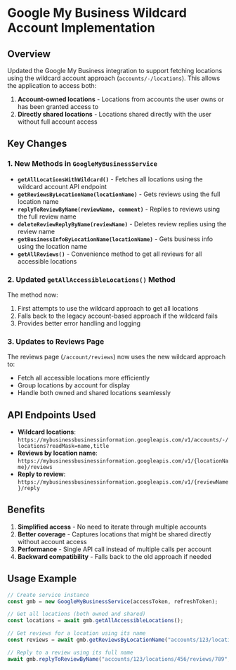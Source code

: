 # Google My Business Wildcard Account Implementation

## Overview

Updated the Google My Business integration to support fetching locations using the wildcard account approach (`accounts/-/locations`). This allows the application to access both:

1. **Account-owned locations** - Locations from accounts the user owns or has been granted access to
2. **Directly shared locations** - Locations shared directly with the user without full account access

## Key Changes

### 1. New Methods in `GoogleMyBusinessService`

- **`getAllLocationsWithWildcard()`** - Fetches all locations using the wildcard account API endpoint
- **`getReviewsByLocationName(locationName)`** - Gets reviews using the full location name
- **`replyToReviewByName(reviewName, comment)`** - Replies to reviews using the full review name
- **`deleteReviewReplyByName(reviewName)`** - Deletes review replies using the review name
- **`getBusinessInfoByLocationName(locationName)`** - Gets business info using the location name
- **`getAllReviews()`** - Convenience method to get all reviews for all accessible locations

### 2. Updated `getAllAccessibleLocations()` Method

The method now:
1. First attempts to use the wildcard approach to get all locations
2. Falls back to the legacy account-based approach if the wildcard fails
3. Provides better error handling and logging

### 3. Updates to Reviews Page

The reviews page (`/account/reviews`) now uses the new wildcard approach to:
- Fetch all accessible locations more efficiently
- Group locations by account for display
- Handle both owned and shared locations seamlessly

## API Endpoints Used

- **Wildcard locations**: `https://mybusinessbusinessinformation.googleapis.com/v1/accounts/-/locations?readMask=name,title`
- **Reviews by location name**: `https://mybusinessbusinessinformation.googleapis.com/v1/{locationName}/reviews`
- **Reply to review**: `https://mybusinessbusinessinformation.googleapis.com/v1/{reviewName}/reply`

## Benefits

1. **Simplified access** - No need to iterate through multiple accounts
2. **Better coverage** - Captures locations that might be shared directly without account access
3. **Performance** - Single API call instead of multiple calls per account
4. **Backward compatibility** - Falls back to the old approach if needed

## Usage Example

```typescript
// Create service instance
const gmb = new GoogleMyBusinessService(accessToken, refreshToken);

// Get all locations (both owned and shared)
const locations = await gmb.getAllAccessibleLocations();

// Get reviews for a location using its name
const reviews = await gmb.getReviewsByLocationName("accounts/123/locations/456");

// Reply to a review using its full name
await gmb.replyToReviewByName("accounts/123/locations/456/reviews/789", "Thank you for your feedback!");
```